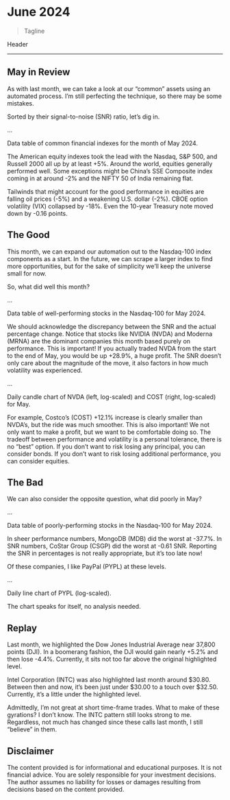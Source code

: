 # June 2024

> Tagline

Header

---

## May in Review

As with last month, we can take a look at our “common” assets using an automated process. I’m still perfecting the technique, so there may be some mistakes.

Sorted by their signal-to-noise (SNR) ratio, let’s dig in.

...

Data table of common financial indexes for the month of May 2024.

The American equity indexes took the lead with the Nasdaq, S&P 500, and Russell 2000 all up by at least +5%. Around the world, equities generally performed well. Some exceptions might be China’s SSE Composite index coming in at around -2% and the NIFTY 50 of India remaining flat.

Tailwinds that might account for the good performance in equities are falling oil prices (-5%) and a weakening U.S. dollar (-2%). CBOE option volatility (VIX) collapsed by -18%. Even the 10-year Treasury note moved down by -0.16 points.

## The Good

This month, we can expand our automation out to the Nasdaq-100 index components as a start. In the future, we can scrape a larger index to find more opportunities, but for the sake of simplicity we’ll keep the universe small for now.

So, what did well this month?

...

Data table of well-performing stocks in the Nasdaq-100 for May 2024.

We should acknowledge the discrepancy between the SNR and the actual percentage change. Notice that stocks like NVIDIA (NVDA) and Moderna (MRNA) are the dominant companies this month based purely on performance. This is important! If you actually traded NVDA from the start to the end of May, you would be up +28.9%, a huge profit. The SNR doesn’t only care about the magnitude of the move, it also factors in how much volatility was experienced.

...

Daily candle chart of NVDA (left, log-scaled) and COST (right, log-scaled) for May.

For example, Costco’s (COST) +12.1% increase is clearly smaller than NVDA’s, but the ride was much smoother. This is also important! We not only want to make a profit, but we want to be comfortable doing so. The tradeoff between performance and volatility is a personal tolerance, there is no “best” option. If you don’t want to risk losing any principal, you can consider bonds. If you don’t want to risk losing additional performance, you can consider equities.

## The Bad

We can also consider the opposite question, what did poorly in May?

...

Data table of poorly-performing stocks in the Nasdaq-100 for May 2024.

In sheer performance numbers, MongoDB (MDB) did the worst at -37.7%. In SNR numbers, CoStar Group (CSGP) did the worst at -0.61 SNR. Reporting the SNR in percentages is not really appropriate, but it’s too late now!

Of these companies, I like PayPal (PYPL) at these levels.

...

Daily line chart of PYPL (log-scaled).

The chart speaks for itself, no analysis needed.

## Replay

Last month, we highlighted the Dow Jones Industrial Average near 37,800 points (DJI). In a boomerang fashion, the DJI would gain nearly +5.2% and then lose -4.4%. Currently, it sits not too far above the original highlighted level.

Intel Corporation (INTC) was also highlighted last month around $30.80. Between then and now, it’s been just under $30.00 to a touch over $32.50. Currently, it’s a little under the highlighted level.

Admittedly, I’m not great at short time-frame trades. What to make of these gyrations? I don’t know. The INTC pattern still looks strong to me. Regardless, not much has changed since these calls last month, I still “believe” in them.

## Disclaimer

The content provided is for informational and educational purposes. It is not financial advice. You are solely responsible for your investment decisions. The author assumes no liability for losses or damages resulting from decisions based on the content provided.
